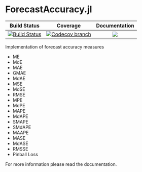# ForecastAccuracy.jl

| **Build Status** | **Coverage** | **Documentation** |
|:-----------------:|:-----------------:|:-----------------:|
| [![Build Status][build-img]][build-url] | [![Codecov branch][codecov-img]][codecov-url] |[![](https://img.shields.io/badge/docs-dev-blue.svg)](https://lampspuc.github.io/ForecastAccuracy.jl/dev/)

[build-img]: https://travis-ci.com/LAMPSPUC/ForecastAccuracy.jl.svg?branch=master
[build-url]: https://travis-ci.com/LAMPSPUC/ForecastAccuracy.jl

[codecov-img]: https://codecov.io/gh/LAMPSPUC/ForecastAccuracy.jl/coverage.svg?branch=master
[codecov-url]: https://codecov.io/gh/LAMPSPUC/ForecastAccuracy.jl?branch=master

Implementation of forecast accuracy measures

*   ME
*   MdE
*   MAE 
*   GMAE
*   MdAE
*   MSE 
*   MdSE
*   RMSE 
*   MPE
*   MdPE
*   MAPE
*   MdAPE
*   SMAPE
*   SMdAPE
*   MAAPE
*   MASE
*   MdASE
*   RMSSE
*   Pinball Loss

For more information please read the documentation.
